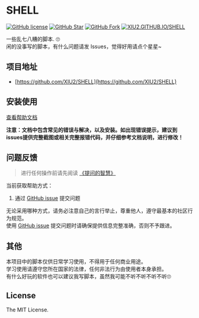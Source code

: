 # SHELL

[![GitHub license](https://img.shields.io/github/license/XIU2/SHELL.svg?style=flat-square&color=3ba675)](https://github.com/XIU2/SHELL/blob/master/LICENSE)
[![GitHub Star](https://img.shields.io/github/stars/XIU2/SHELL.svg?style=flat-square&label=Star&color=3ba675)](https://github.com/XIU2/SHELL/stargazers)
[![GitHub Fork](https://img.shields.io/github/forks/XIU2/SHELL.svg?style=flat-square&label=Fork&color=3ba675)](https://github.com/XIU2/SHELL/network/members)
[![XIU2.GITHUB.IO/SHELL](https://img.shields.io/static/v1?label=%20&message=XIU2.GITHUB.IO/SHELL&style=flat-square&labelColor=42B983&color=3ba675&logo=data:image/png;base64,iVBORw0KGgoAAAANSUhEUgAAABAAAAAQCAYAAAAf8/9hAAAAUElEQVR42mN02tn8n4ECwEg1A/a61eBUtOHxGTh78vUdNDYAm+JcTY+hZAA2vwfImmDIOe9qobIBMIDNuchiMMOGiAHY/E5SGJBlAKmAYgMA9YZy4TweQEoAAAAASUVORK5CYII=)](https://xiu2.github.io/SHELL/)

一些乱七八糟的脚本. 🙄  
闲的没事写的脚本，有什么问题请发 Issues，觉得好用请点个星星~

## 项目地址

- [https://github.com/XIU2/SHELL](https://github.com/XIU2/SHELL)

## 安装使用

[查看帮助文档](https://xiu2.github.io/SHELL/)

**注意：文档中包含常见的错误与解决，以及安装。如出现错误提示，建议到issues提供完整截图或相关完整报错代码，并仔细参考文档说明，进行修改！**

## 问题反馈

> 进行任何操作前请先阅读 [《提问的智慧》](https://github.com/ruby-china/How-To-Ask-Questions-The-Smart-Way/blob/master/README-zh_CN.md)

当前获取帮助方式：

1. 通过 [GitHub issue](https://github.com/XIU2/SHELL/issues) 提交问题

无论采用哪种方式，请务必注意自己的言行举止，尊重他人，遵守最基本的社区行为规范。  
使用 [GitHub issue](https://github.com/XIU2/SHELL/issues) 提交问题时请确保提供信息完整准确，否则不予跟进。

## 其他

本项目中的脚本仅供日常学习使用，不得用于任何商业用途。  
学习使用请遵守您所在国家的法律，任何非法行为由使用者本身承担。  
有什么好玩的软件也可以建议我写脚本，虽然我可能不听不听不听不听🙄  

## License

The MIT License.
